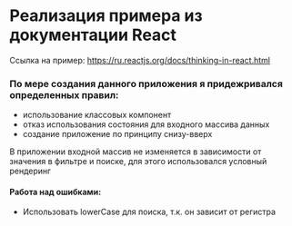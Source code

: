 # Реализация примера из документации React

Ссылка на пример: https://ru.reactjs.org/docs/thinking-in-react.html

### По мере создания данного приложения я придежривался определенных правил:

* использование классовых компонент
* отказ использования состояния для входного массива данных
* создание приложение по принципу снизу-вверх

В приложении входной массив не изменяется в зависимости от значения в фильтре и поиске, для этого использовался условный рендеринг 

#### Работа над ошибками:

* Использовать lowerCase для поиска, т.к. он зависит от регистра
